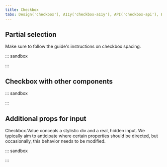 ```yaml
---
title: Checkbox
tabs: Design('checkbox'), A11y('checkbox-a11y'), API('checkbox-api'), Example('checkbox-code'), Changelog('checkbox-changelog')
---
```


## Partial selection

Make sure to follow the guide's instructions on checkbox spacing.

::: sandbox

<script lang="tsx">
import React from 'react';
import Checkbox from '@semcore/ui/checkbox';

class Demo extends React.PureComponent {
  state = {
    checked: [false, false, false],
  };

  all = (checked) => {
    this.setState({
      checked: this.state.checked.map(() => checked),
    });
  };

  item = (checked, e) => {
    const { id } = e.currentTarget;

    this.setState({
      checked: this.state.checked.map((item, i) => {
        if (i === Number(id)) return !item;
        return item;
      }),
    });
  };

  indeterminate = (checked) => {
    return checked.includes(true) && checked.indexOf(false) >= 0;
  };

  render() {
    const { checked } = this.state;

    return (
      <>
        <div>
          <Checkbox mb={3}>
            <Checkbox.Value
              onChange={this.all}
              indeterminate={this.indeterminate(checked)}
              checked={checked.indexOf(false) < 0}
            />
            <Checkbox.Text>Select all</Checkbox.Text>
          </Checkbox>
        </div>
        {checked.map((_, i) => (
          <div key={i}>
            <Checkbox mb={3}>
              <Checkbox.Value id={`${i}`} checked={checked[i]} onChange={this.item} />
              <Checkbox.Text>{`Option ${i + 1}`}</Checkbox.Text>
            </Checkbox>
          </div>
        ))}
      </>
    );
  }
}


</script>

:::

## Checkbox with other components

::: sandbox

<script lang="tsx">
import React from 'react';
import Checkbox from '@semcore/ui/checkbox';
import Tooltip from '@semcore/ui/tooltip';
import InfoM from '@semcore/ui/icon/Info/m';
import Link from '@semcore/ui/link';

function noop(e) {
  e.preventDefault();
}

const Demo = () => (
  <>
    {[0, 1, 2].map((item) => (
      <div key={item}>
        <Checkbox mb={3}>
          <Checkbox.Value />
          <Checkbox.Text>{`Note ${item + 1}`}</Checkbox.Text>
        </Checkbox>
        <Tooltip title='There is information about point.' placement='right-start' ml={1}>
          <InfoM color='stone' interactive aria-label='Additional info' />
        </Tooltip>
      </div>
    ))}

    {[3, 4, 5].map((item) => (
      <div key={item}>
        <Checkbox mb={3}>
          <Checkbox.Value />
          <Checkbox.Text>
            {`Note ${item + 1}`}{' '}
            <Link href='#' onClick={noop}>
              Link to somewhere
            </Link>
          </Checkbox.Text>
        </Checkbox>
      </div>
    ))}
  </>
);


</script>

:::

## Additional props for input

Checkbox.Value conceals a stylistic div and a real, hidden input. We typically aim to anticipate where certain properties
should be directed, but occasionally, this behavior needs to be modified.

::: sandbox

<script lang="tsx">
import React from 'react';
import Checkbox from '@semcore/ui/checkbox';
import { inputProps } from '@semcore/ui/utils/inputProps';

const Demo = () => {
  const includeInputProps = [...inputProps, 'data-test-id'];
  return (
    <Checkbox>
      <Checkbox.Value includeInputProps={includeInputProps} data-test-id='value' />
      <Checkbox.Text>Value</Checkbox.Text>
    </Checkbox>
  );
};


</script>

:::
